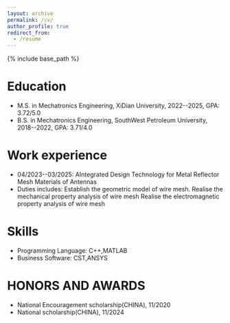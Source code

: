 ```yaml
---
layout: archive
permalink: /cv/
author_profile: true
redirect_from:
  - /resume
---
```


{% include base_path %}

Education
======
* M.S. in Mechatronics Engineering, XiDian University, 2022--2025, GPA: 3.72/5.0
* B.S. in Mechatronics Engineering, SouthWest Petroleum University, 2018--2022, GPA: 3.71/4.0

Work experience
======
* 04/2023--03/2025: AIntegrated Design Technology for Metal Reflector Mesh Materials of Antennas
* Duties includes: Establish the geometric model of wire mesh. 
                   Realise the mechanical property analysis of wire mesh
                   Realise the electromagnetic property analysis of wire mesh
  
Skills
======
* Programming Language: C++,MATLAB
* Business Software: CST,ANSYS

HONORS AND AWARDS
======
* National Encouragement scholarship(CHINA), 11/2020
* National scholarship(CHINA), 11/2024
